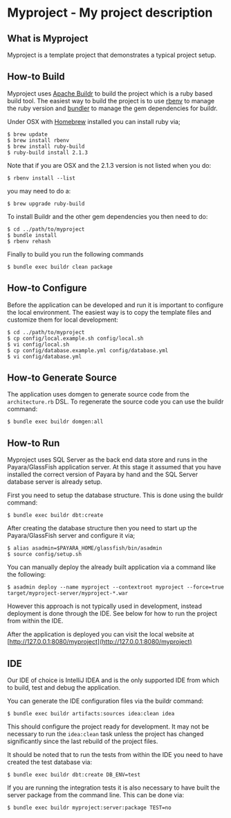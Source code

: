 Myproject - My project description
==================================

What is Myproject
--------------

Myproject is a template project that demonstrates a typical project setup.

How-to Build
------------

Myproject uses [Apache Buildr](http://buildr.apache.org) to build the project which is a ruby based build tool. The easiest way to build the project is to use [rbenv](https://github.com/sstephenson/rbenv) to manage the ruby version and [bundler](http://gembundler.com/) to manage the gem dependencies for buildr.

Under OSX with [Homebrew](http://mxcl.github.com/homebrew/) installed you can install ruby via;

    $ brew update
    $ brew install rbenv
    $ brew install ruby-build
    $ ruby-build install 2.1.3

Note that if you are OSX and the 2.1.3 version is not listed when you do:

    $ rbenv install --list

you may need to do a:

    $ brew upgrade ruby-build

To install Buildr and the other gem dependencies you then need to do:

    $ cd ../path/to/myproject
    $ bundle install
    $ rbenv rehash

Finally to build you run the following commands

    $ bundle exec buildr clean package

How-to Configure
----------------

Before the application can be developed and run it is important to configure the local environment. The easiest way is to copy the template files and customize them for local development:

    $ cd ../path/to/myproject
    $ cp config/local.example.sh config/local.sh
    $ vi config/local.sh
    $ cp config/database.example.yml config/database.yml
    $ vi config/database.yml

How-to Generate Source
----------------------

The application uses domgen to generate source code from the `architecture.rb` DSL. To regenerate the source code you can use the buildr command:

    $ bundle exec buildr domgen:all

How-to Run
----------

Myproject uses SQL Server as the back end data store and runs in the Payara/GlassFish application server. At this stage it assumed that you have installed the correct version of Payara by hand and the SQL Server database server is already setup.

First you need to setup the database structure. This is done using the buildr command:

    $ bundle exec buildr dbt:create

After creating the database structure then you need to start up the Payara/GlassFish server and configure it via;

    $ alias asadmin=$PAYARA_HOME/glassfish/bin/asadmin
    $ source config/setup.sh

You can manually deploy the already built application via a command like the following:

    $ asadmin deploy --name myproject --contextroot myproject --force=true target/myproject-server/myproject-*.war

However this approach is not typically used in development, instead deployment is done through the IDE. See below for how to run the project from within the IDE.

After the application is deployed you can visit the local website at [http://127.0.0.1:8080/myproject](http://127.0.0.1:8080/myproject)

IDE
---

Our IDE of choice is IntelliJ IDEA and is the only supported IDE from which to build, test and debug the application.

You can generate the IDE configuration files via the buildr command:

    $ bundle exec buildr artifacts:sources idea:clean idea

This should configure the project ready for development. It may not be necessary to run the `idea:clean` task unless the project has changed significantly since the last rebuild of the project files.

It should be noted that to run the tests from within the IDE you need to have created the test database via:

    $ bundle exec buildr dbt:create DB_ENV=test

If you are running the integration tests it is also necessary to have built the server package from the command line. This can be done via:

    $ bundle exec buildr myproject:server:package TEST=no
